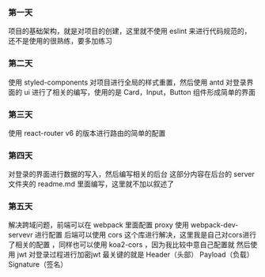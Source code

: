 ### 第一天
  项目的基础架构，就是对项目的创建，这里就不使用 eslint 来进行代码规范的，还不是使用的很熟练，要多加练习

### 第二天
  使用 styled-components 对项目进行全局的样式重置，然后使用 antd 对登录界面的 ui 进行了相关的编写，使用的是 Card，Input，Button 组件形成简单的界面

### 第三天
  使用 react-router v6 的版本进行路由的简单的配置

### 第四天
  对登录的界面进行数据的写入，然后编写相关的后台
  这部分内容在后台的 server 文件夹的 readme.md 里面编写，这里就不加以叙述了 

### 第五天
  解决跨域问题，前端可以在 webpack 里面配置 proxy 使用 webpack-dev-servevr 进行配置
  后端可以使用 cors 这个库进行解决，这里我是自己对cors进行了相关的配置 ，同样也可以使用 koa2-cors ，因为我比较中意自己配置就
  然后使用 jwt 对登录过程进行加密jwt 最关键的就是 Header（头部） Payload（负载） Signature（签名）